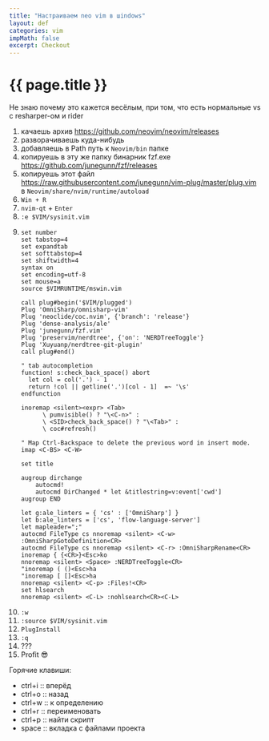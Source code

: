 ```yaml
---
title: "Настраиваем neo vim в шindows"
layout: def
categories: vim
impMath: false
excerpt: Checkout
---
```


# {{ page.title }}

Не знаю почему это кажется весёлым, при том, что есть нормальные vs с resharper-ом и rider

1. качаешь архив https://github.com/neovim/neovim/releases
2. разворачиваешь куда-нибудь
3. добавляешь в Path путь к `Neovim/bin` папке
4. копируешь в эту же папку бинарник fzf.exe https://github.com/junegunn/fzf/releases
5. копируешь этот файл https://raw.githubusercontent.com/junegunn/vim-plug/master/plug.vim в `Neovim/share/nvim/runtime/autoload`
6. `Win + R`
7. `nvim-qt` + `Enter`
8. `:e $VIM/sysinit.vim`
9. ```
   set number
   set tabstop=4
   set expandtab
   set softtabstop=4
   set shiftwidth=4
   syntax on
   set encoding=utf-8
   set mouse=a
   source $VIMRUNTIME/mswin.vim

   call plug#begin('$VIM/plugged')
   Plug 'OmniSharp/omnisharp-vim'
   Plug 'neoclide/coc.nvim', {'branch': 'release'}
   Plug 'dense-analysis/ale'
   Plug 'junegunn/fzf.vim'
   Plug 'preservim/nerdtree', {'on': 'NERDTreeToggle'}
   Plug 'Xuyuanp/nerdtree-git-plugin'
   call plug#end()

   " tab autocompletion
   function! s:check_back_space() abort
     let col = col('.') - 1
     return !col || getline('.')[col - 1]  =~ '\s'
   endfunction

   inoremap <silent><expr> <Tab>
         \ pumvisible() ? "\<C-n>" :
         \ <SID>check_back_space() ? "\<Tab>" :
         \ coc#refresh()

   " Map Ctrl-Backspace to delete the previous word in insert mode.
   imap <C-BS> <C-W>

   set title

   augroup dirchange
       autocmd!
       autocmd DirChanged * let &titlestring=v:event['cwd']
   augroup END

   let g:ale_linters = { 'cs' : ['OmniSharp'] }
   let b:ale_linters = ['cs', 'flow-language-server']
   let mapleader=";"
   autocmd FileType cs nnoremap <silent> <C-w> :OmniSharpGotoDefinition<CR>
   autocmd FileType cs nnoremap <silent> <C-r> :OmniSharpRename<CR>
   inoremap { {<CR>}<Esc>ko
   nnoremap <silent> <Space> :NERDTreeToggle<CR>
   "inoremap ( ()<Esc>ha
   "inoremap [ []<Esc>ha
   nnoremap <silent> <C-p> :Files!<CR>
   set hlsearch
   nnoremap <silent> <C-L> :nohlsearch<CR><C-L>
   ```
8. `:w`
9. `:source $VIM/sysinit.vim`
10. `PlugInstall`
11. `:q`
12. ???
13. Profit 😎

Горячие клавиши:
- ctrl+i :: вперёд
- ctrl+o :: назад
- ctrl+w :: к определению
- ctrl+r :: переименовать
- ctrl+p :: найти скрипт
- space :: вкладка с файлами проекта
